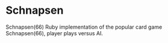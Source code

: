 Schnapsen
=========

Schnapsen(66)
Ruby implementation of the popular card game Schnapsen(66), player plays versus AI.
